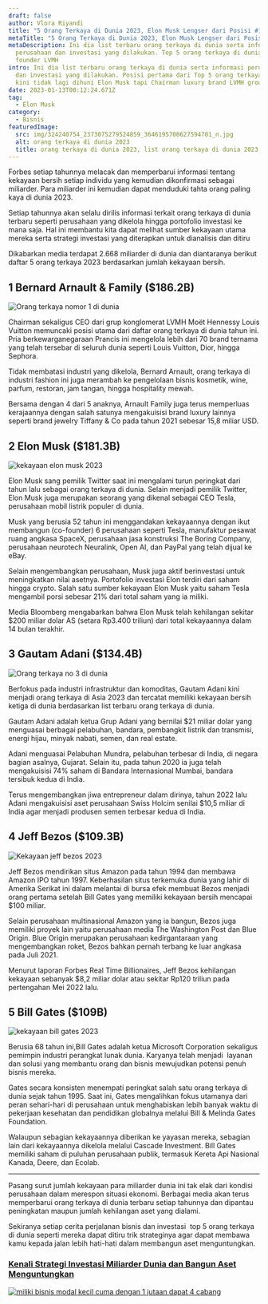 ```yaml
---
draft: false
author: Vlora Riyandi
title: "5 Orang Terkaya di Dunia 2023, Elon Musk Lengser dari Posisi #1"
metaTitle: "5 Orang Terkaya di Dunia 2023, Elon Musk Lengser dari Posisi #1"
metaDescription: Ini dia list terbaru orang terkaya di dunia serta informasi
  perusahaan dan investasi yang dilakukan. Top 5 orang terkaya di dunia yaitu
  founder LVMH
intro: Ini dia list terbaru orang terkaya di dunia serta informasi perusahaan
  dan investasi yang dilakukan. Posisi pertama dari Top 5 orang terkaya di dunia
  kini tidak lagi dihuni Elon Musk tapi Chairman luxury brand LVMH group.
date: 2023-01-13T00:12:24.671Z
tag:
  - Elon Musk
category:
  - Bisnis
featuredImage:
  src: img/324240754_2373075279524859_3646195700627594701_n.jpg
  alt: orang terkaya di dunia 2023
  title: orang terkaya di dunia 2023, list orang terkaya di dunia 2023
---
```

Forbes setiap tahunnya melacak dan memperbarui informasi tentang kekayaan bersih setiap individu yang kemudian dikonfirmasi sebagai miliarder. Para miliarder ini kemudian dapat menduduki tahta orang paling kaya di dunia 2023.

Setiap tahunnya akan selalu dirilis informasi terkait orang terkaya di dunia terbaru seperti perusahaan yang dikelola hingga portofolio investasi ke mana saja. Hal ini membantu kita dapat melihat sumber kekayaan utama mereka serta strategi investasi yang diterapkan untuk dianalisis dan ditiru 

Dikabarkan media terdapat 2.668 miliarder di dunia dan diantaranya berikut daftar 5 orang terkaya 2023 berdasarkan jumlah kekayaan bersih. 

## 1 Bernard Arnault & Family ($186.2B)



![Orang terkaya nomor 1 di dunia](https://lh5.googleusercontent.com/IJMhS7Zsy5S3dUv-rfKMz89g0dfQZUI-pwW0TlIDOpNhbqwynsVSF8itnzZ6rfTVMEJf_M8BdN78EaKz_ayfq_iU4UnDpAfDb9MfgqP3UboWgu1kGk56KS30QG88CKg2DggNpMM5f88N90D1Kn0L5nHsev5JqY0HlnIVUD8-_eNXe8YddY2NkfDeYnW9fQ "orang terkaya di dunia ")

Chairman sekaligus CEO dari grup konglomerat LVMH Moët Hennessy Louis Vuitton memuncaki posisi utama dari daftar orang terkaya di dunia tahun ini. Pria berkewarganegaraan Prancis ini mengelola lebih dari 70 brand ternama yang telah tersebar di seluruh dunia seperti Louis Vuitton, Dior, hingga Sephora.

Tidak membatasi industri yang dikelola, Bernard Arnault, orang terkaya di industri fashion ini juga merambah ke pengelolaan bisnis kosmetik, wine, parfum, restoran, jam tangan, hingga hospitality mewah. 

Bersama dengan 4 dari 5 anaknya, Arnault Family juga terus memperluas kerajaannya dengan salah satunya mengakuisisi brand luxury lainnya seperti brand jewelry Tiffany & Co pada tahun 2021 sebesar 15,8 miliar USD.

## 2 Elon Musk ($181.3B)

![kekayaan elon musk 2023](https://media.discordapp.net/attachments/905280638955962378/1067339287927984209/324722040_911926129994722_1409510911418728510_n.jpg?width=524&height=655 "Total kekayaan elon musk 2023")

Elon Musk sang pemilik Twitter saat ini mengalami turun peringkat dari tahun lalu sebagai orang terkaya di dunia. Selain menjadi pemilik Twitter, Elon Musk juga merupakan seorang yang dikenal sebagai CEO Tesla, perusahaan mobil listrik populer di dunia.

Musk yang berusia 52 tahun ini menggandakan kekayaannya dengan ikut membangun (co-founder) 6 perusahaan seperti Tesla, manufaktur pesawat ruang angkasa SpaceX, perusahaan jasa konstruksi The Boring Company, perusahaan neurotech Neuralink, Open AI, dan PayPal yang telah dijual ke eBay.  

Selain mengembangkan perusahaan, Musk juga aktif berinvestasi untuk meningkatkan nilai asetnya. Portofolio investasi Elon terdiri dari saham hingga crypto. Salah satu sumber kekayaan Elon Musk yaitu saham Tesla mengambil porsi sebesar 21% dari total saham yang ia miliki. 

Media Bloomberg mengabarkan bahwa Elon Musk telah kehilangan sekitar $200 miliar dolar AS (setara Rp3.400 triliun) dari total kekayaannya dalam 14 bulan terakhir.

## 3 Gautam Adani ($134.4B)

![Orang terkaya no 3 di dunia](https://media.discordapp.net/attachments/905280638955962378/1067339287638581279/324840945_707333897712903_3114749121111774535_n.jpg?width=524&height=655 "Orang terkaya di dunia")

Berfokus pada industri infrastruktur dan komoditas, Gautam Adani kini menjadi orang terkaya di Asia 2023 dan tercatat memiliki kekayaan bersih ketiga di dunia berdasarkan list terbaru orang terkaya di dunia. 

Gautam Adani adalah ketua Grup Adani yang bernilai $21 miliar dolar yang menguasai berbagai pelabuhan, bandara, pembangkit listrik dan transmisi, energi hijau, minyak nabati, semen, dan real estate.

Adani menguasai Pelabuhan Mundra, pelabuhan terbesar di India, di negara bagian asalnya, Gujarat. Selain itu, pada tahun 2020 ia juga telah mengakuisisi 74% saham di Bandara Internasional Mumbai, bandara tersibuk kedua di India. 

Terus mengembangkan jiwa entrepreneur dalam dirinya, tahun 2022 lalu Adani mengakuisisi aset perusahaan Swiss Holcim senilai $10,5 miliar di India agar menjadi produsen semen terbesar kedua di India. 

## 4 Jeff Bezos ($109.3B)

![Kekayaan jeff bezos 2023](https://media.discordapp.net/attachments/905280638955962378/1067339287403708466/324445232_690526482715194_7134376842361276127_n.jpg?width=524&height=655 "kekayaan jeff bezos 2023")

Jeff Bezos mendirikan situs Amazon pada tahun 1994 dan membawa Amazon IPO tahun 1997. Keberhasilan situs terkemuka dunia yang lahir di Amerika Serikat ini dalam melantai di bursa efek membuat Bezos menjadi orang pertama setelah Bill Gates yang memiliki kekayaan bersih mencapai $100 miliar. 

Selain perusahaan multinasional Amazon yang ia bangun, Bezos juga memiliki proyek lain yaitu perusahaan media The Washington Post dan Blue Origin. Blue Origin merupakan perusahaan kedirgantaraan yang mengembangkan roket, Bezos bahkan pernah terbang ke luar angkasa pada Juli 2021.

Menurut laporan Forbes Real Time Billionaires, Jeff Bezos kehilangan kekayaan sebanyak $8,2 miliar dolar atau sekitar Rp120 triliun pada pertengahan Mei 2022 lalu.

## 5 Bill Gates ($109B)

![kekayaan bill gates 2023](https://media.discordapp.net/attachments/905280638955962378/1067339287160430622/324702729_561063765899297_5738101014243507524_n.jpg?width=524&height=655 "berapa kekayaan bill gates 2023")

Berusia 68 tahun ini,Bill Gates adalah ketua Microsoft Corporation sekaligus pemimpin industri perangkat lunak dunia. Karyanya telah menjadi  layanan dan solusi yang membantu orang dan bisnis mewujudkan potensi penuh bisnis mereka. 

Gates secara konsisten menempati peringkat salah satu orang terkaya di dunia sejak tahun 1995. Saat ini, Gates mengalihkan fokus utamanya dari peran sehari-hari di perusahaan untuk menghabiskan lebih banyak waktu di pekerjaan kesehatan dan pendidikan globalnya melalui Bill & Melinda Gates Foundation. 

Walaupun sebagian kekayaannya diberikan ke yayasan mereka, sebagian lain dari kekayaannya dikelola melalui Cascade Investment. Bill Gates memiliki saham di puluhan perusahaan publik, termasuk Kereta Api Nasional Kanada, Deere, dan Ecolab.

- - -

Pasang surut jumlah kekayaan para miliarder dunia ini tak elak dari kondisi perusahaan dalam merespon situasi ekonomi. Berbagai media akan terus memperbarui orang terkaya di dunia terbaru setiap tahunnya dan dipantau peningkatan maupun jumlah kehilangan aset yang dialami.

Sekiranya setiap cerita perjalanan bisnis dan investasi  top 5 orang terkaya di dunia seperti mereka dapat ditiru trik strateginya agar dapat membawa kamu kepada jalan lebih hati-hati dalam membangun aset menguntungkan.

### [Kenali Strategi Investasi Miliarder Dunia dan Bangun Aset Menguntungkan](https://app.landx.id/?utm_source=Organic+Page&utm_medium=Content+Blog&utm_campaign=BlogLandX&utm_id=Blog)

<!--StartFragment-->

[![miliki bisnis modal kecil cuma dengan 1 jutaan dapat 4 cabang ](https://accountgram-production.sfo2.cdn.digitaloceanspaces.com/landx_ghost/2021/11/jadi-owner-bisnis-hanya-1-jutaan-dengan-cuan-yang-sangat-menjanjikan.png)](https://landx.id/?utm_source=Blog&utm_medium=organic+keyword&utm_campaign=blog&utm_id=Blog)

<!--EndFragment-->